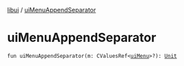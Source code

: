 [libui](index.md) / [uiMenuAppendSeparator](./ui-menu-append-separator.md)

# uiMenuAppendSeparator

`fun uiMenuAppendSeparator(m: CValuesRef<`[`uiMenu`](ui-menu.md)`>?): `[`Unit`](https://kotlinlang.org/api/latest/jvm/stdlib/kotlin/-unit/index.html)